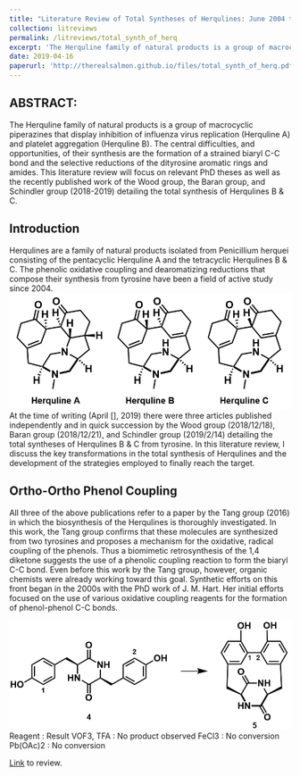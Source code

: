 ```yaml
---
title: "Literature Review of Total Syntheses of Herqulines: June 2004 to February 2019"
collection: litreviews
permalink: /litreviews/total_synth_of_herq
excerpt: 'The Herquline family of natural products is a group of macrocyclic piperazines that display inhibition of influenza virus replication (Herquline A) and platelet aggregation (Herquline B). The central difficulties, and opportunities, of their synthesis are the formation of a strained biaryl C-C bond and the selective reductions of the dityrosine aromatic rings and amides. This literature review will focus on relevant PhD theses as well as the recently published work of the Wood group, the Baran group, and Schindler group (2018-2019) detailing the total synthesis of Herqulines B & C.'
date: 2019-04-16
paperurl: 'http://therealsalmon.github.io/files/total_synth_of_herq.pdf'
---
```


ABSTRACT:
-----
The Herquline family of natural products is a group of macrocyclic piperazines that display inhibition of influenza virus replication (Herquline A) and platelet aggregation (Herquline B). The central difficulties, and opportunities, of their synthesis are the formation of a strained biaryl C-C bond and the selective reductions of the dityrosine aromatic rings and amides. This literature review will focus on relevant PhD theses as well as the recently published work of the Wood group, the Baran group, and Schindler group (2018-2019) detailing the total synthesis of Herqulines B & C. 

Introduction
-----
Herqulines are a family of natural products isolated from Penicillium herquei consisting of the pentacyclic Herquline A and the tetracyclic Herqulines B & C. The phenolic oxidative coupling and dearomatizing reductions that compose their synthesis from tyrosine have been a field of active study since 2004. 
![alt text](total_synth_of_herq/herqulines.PNG)
At the time of writing (April [], 2019) there were three articles published independently and in quick succession by the Wood group (2018/12/18), Baran group (2018/12/21), and Schindler group (2019/2/14) detailing the total syntheses of Herqulines B & C from tyrosine. In this literature review, I discuss the key transformations in the total synthesis of Herqulines and the development of the strategies employed to finally reach the target.

Ortho-Ortho Phenol Coupling
-----
All three of the above publications refer to a paper by the Tang group (2016) in which the biosynthesis of the Herqulines is thoroughly investigated. In this work, the Tang group confirms that these molecules are synthesized from two tyrosines and proposes a mechanism for the oxidative, radical coupling of the phenols. Thus a biomimetic retrosynthesis of the 1,4 diketone suggests the use of a phenolic coupling reaction to form the biaryl C-C bond. Even before this work by the Tang group, however, organic chemists were already working toward this goal.
Synthetic efforts on this front began in the 2000s with the PhD work of J. M. Hart. Her initial efforts focused on the use of various oxidative coupling reagents for the formation of phenol-phenol C-C bonds.

![alt text](total_synth_of_herq/Hart_transform.PNG)
Reagent : Result
VOF3, TFA : No product observed
FeCl3 : No conversion
Pb(OAc)2 : No conversion



[Link](http://therealsalmon.github.io/files/total_synth_of_herq.pdf) to review.
